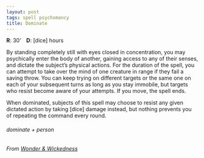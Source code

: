 ```yaml
---
layout: post
tags: spell psychomancy
title: Dominate
---
```

**R**: 30’ **D**: [dice] hours

By standing completely still with eyes closed in concentration, you may psychically enter the body of another, gaining access to any of their senses, and dictate the subject’s physical actions. For the duration of the spell, you can attempt to take over the mind of one creature in range if they fail a saving throw. You can keep trying on different targets or the same one on each of your subsequent turns as long as you stay immobile, but targets who resist become aware of your attempts. If you move, the spell ends.

When dominated, subjects of this spell may choose to resist any given dictated action by taking [dice] damage instead, but nothing prevents you of repeating the command every round.

###### dominate + person
###### From [Wonder & Wickedness](https://www.drivethrurpg.com/product/145647/Wonder--Wickedness)
